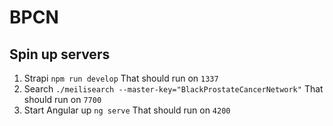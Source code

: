 # BPCN

## Spin up servers
1. Strapi `npm run develop` That should run on `1337`
2. Search `./meilisearch --master-key="BlackProstateCancerNetwork"` That should run on `7700`
3. Start Angular up `ng serve` That should run on `4200`


